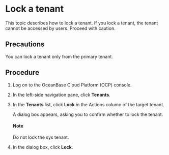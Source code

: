Lock a tenant
=========================

This topic describes how to lock a tenant. If you lock a tenant, the tenant cannot be accessed by users. Proceed with caution.

## Precautions

You can lock a tenant only from the primary tenant.

Procedure
-------------------------

1. Log on to the OceanBase Cloud Platform (OCP) console.

2. In the left-side navigation pane, click **Tenants**.

3. In the **Tenants** list, click **Lock** in the Actions column of the target tenant.

   A dialog box appears, asking you to confirm whether to lock the tenant.

    <main id="notice" type='explain'>
    <h4>Note</h4>
    <p>Do not lock the sys tenant. </p>
    </main>

4. In the dialog box, click **Lock**.
